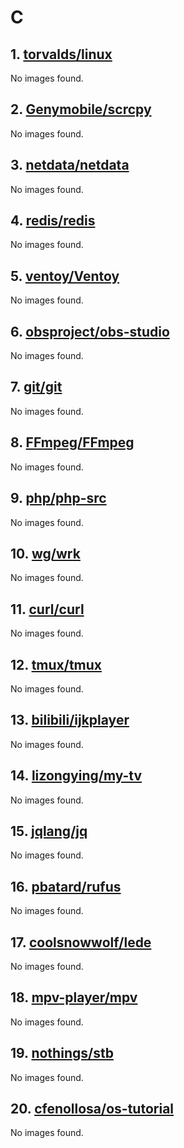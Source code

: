 <!-- 这是由脚本自动生成的文件，请勿直接修改此文件！ -->

# C

## 1. [torvalds/linux](https://github.com/torvalds/linux)

No images found.

## 2. [Genymobile/scrcpy](https://github.com/Genymobile/scrcpy)

No images found.

## 3. [netdata/netdata](https://github.com/netdata/netdata)

No images found.

## 4. [redis/redis](https://github.com/redis/redis)

No images found.

## 5. [ventoy/Ventoy](https://github.com/ventoy/Ventoy)

No images found.

## 6. [obsproject/obs-studio](https://github.com/obsproject/obs-studio)

No images found.

## 7. [git/git](https://github.com/git/git)

No images found.

## 8. [FFmpeg/FFmpeg](https://github.com/FFmpeg/FFmpeg)

No images found.

## 9. [php/php-src](https://github.com/php/php-src)

No images found.

## 10. [wg/wrk](https://github.com/wg/wrk)

No images found.

## 11. [curl/curl](https://github.com/curl/curl)

No images found.

## 12. [tmux/tmux](https://github.com/tmux/tmux)

No images found.

## 13. [bilibili/ijkplayer](https://github.com/bilibili/ijkplayer)

No images found.

## 14. [lizongying/my-tv](https://github.com/lizongying/my-tv)

No images found.

## 15. [jqlang/jq](https://github.com/jqlang/jq)

No images found.

## 16. [pbatard/rufus](https://github.com/pbatard/rufus)

No images found.

## 17. [coolsnowwolf/lede](https://github.com/coolsnowwolf/lede)

No images found.

## 18. [mpv-player/mpv](https://github.com/mpv-player/mpv)

No images found.

## 19. [nothings/stb](https://github.com/nothings/stb)

No images found.

## 20. [cfenollosa/os-tutorial](https://github.com/cfenollosa/os-tutorial)

No images found.

